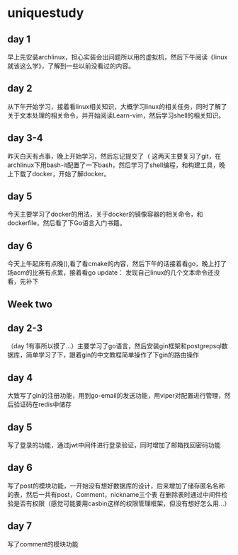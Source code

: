 # uniquestudy
## day 1
早上先安装archlinux，担心实装会出问题所以用的虚拟机，然后下午阅读《linux就该这么学》，了解到一些以前没看过的内容。

## day 2
从下午开始学习，接着看linux相关知识，大概学习linux的相关任务，同时了解了关于文本处理的相关命令，并开始阅读Learn-vim，然后学习shell的相关知识。

## day 3-4
昨天白天有点事，晚上开始学习，然后忘记提交了（
这两天主要复习了git，在archlinux下用bash-it配置了一下bash，然后学习了shell编程，和构建工具，晚上下载了docker，开始了解docker。

## day 5
今天主要学习了docker的用法，关于docker的镜像容器的相关命令，和dockerfile，然后看了下Go语言入门书籍。

## day 6
今天上午起床有点晚(),看了看cmake的内容，然后下午的话接着看go，晚上打了场acm的比赛有点累，接着看go
update：
发现自己linux的几个文本命令还没看，先补下

## Week two
## day 2-3
（day 1有事所以摸了...）主要学习了go语言，然后安装gin框架和postgrepsql数据库，简单学习了下，跟着gin的中文教程简单操作了下gin的路由操作
## day 4
大致写了gin的注册功能，用到go-email的发送功能，用viper对配置进行管理，然后验证码在redis中储存
## day 5
写了登录的功能，通过jwt中间件进行登录验证，同时增加了邮箱找回密码功能
## day 6
写了post的模块功能，一开始没有想好数据库的设计，后来增加了储存匿名名称的表，然后一共有post，Comment，nickname三个表
在删除表时通过中间件检验是否有权限（感觉可能要用casbin这样的权限管理框架，但没有想好怎么用...）
## day 7
写了comment的模块功能